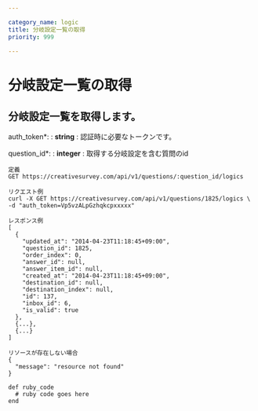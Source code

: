 ```yaml
---

category_name: logic
title: 分岐設定一覧の取得
priority: 999

---
```


# 分岐設定一覧の取得

## 分岐設定一覧を取得します。

auth_token*:
: __string__
: 認証時に必要なトークンです。

question_id*:
: __integer__
: 取得する分岐設定を含む質問のid

~~~
定義
GET https://creativesurvey.com/api/v1/questions/:question_id/logics

リクエスト例
curl -X GET https://creativesurvey.com/api/v1/questions/1825/logics \
-d "auth_token=Vp5vzALpGzhqkcpxxxxx"

レスポンス例
[
  {
    "updated_at": "2014-04-23T11:18:45+09:00",
    "question_id": 1825,
    "order_index": 0,
    "answer_id": null,
    "answer_item_id": null,
    "created_at": "2014-04-23T11:18:45+09:00",
    "destination_id": null,
    "destination_index": null,
    "id": 137,
    "inbox_id": 6,
    "is_valid": true
  },
  {...},
  {...}  
]

リソースが存在しない場合
{
  "message": "resource not found"
}
~~~

~~~
def ruby_code
  # ruby code goes here
end
~~~

